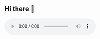## Hi there 👋

<audio controls>
  <source src="music.mp3" type="audio/mpeg">
  Ваш браузер не поддерживает аудио.
</audio>

